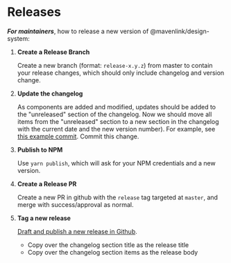 # Releases

**_For maintainers_**, how to release a new version of @mavenlink/design-system:

1. __Create a Release Branch__

   Create a new branch (format: `release-x.y.z`) from master to contain your release changes, which should only include changelog and version change.

2. __Update the changelog__

   As components are added and modified, updates should be added to the "unreleased" section of the changelog. Now we should move all items from the "unreleased" section to a new section in the changelog with the current date and the new version number). For example, see [this example commit](https://github.com/mavenlink/design-system/commit/783bc20a82503f2332c093b702296527b15a4db0). Commit this change.

3. __Publish to NPM__

   Use `yarn publish`, which will ask for your NPM credentials and a new version.

4. __Create a Release PR__

   Create a new PR in github with the `release` tag targeted at `master`, and merge with success/approval as normal.

5. __Tag a new release__

   [Draft and publish a new release in Github](https://help.github.com/articles/creating-releases/).
     - Copy over the changelog section title as the release title
     - Copy over the changelog section items as the release body
